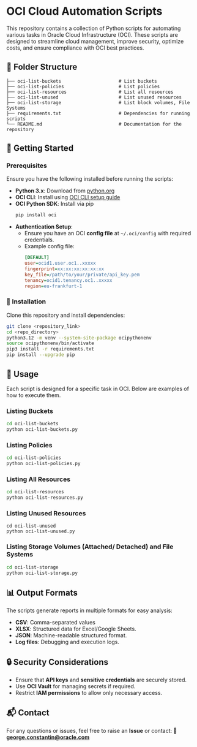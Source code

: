 
# OCI Cloud Automation Scripts

This repository contains a collection of Python scripts for automating various tasks in Oracle Cloud Infrastructure (OCI). These scripts are designed to streamline cloud management, improve security, optimize costs, and ensure compliance with OCI best practices.


## 📂 Folder Structure
```
├── oci-list-buckets                     # List buckets
├── oci-list-policies                    # List policies
├── oci-list-resources                   # List all resources
├── oci-list-unused                      # List unused resources
├── oci-list-storage                     # List block volumes, File Systems
├── requirements.txt                     # Dependencies for running scripts
└── README.md                            # Documentation for the repository
```

## 🚀 Getting Started

### Prerequisites
Ensure you have the following installed before running the scripts:
- **Python 3.x**: Download from [python.org](https://www.python.org/downloads/)
- **OCI CLI**: Install using [OCI CLI setup guide](https://docs.oracle.com/en-us/iaas/Content/API/SDKDocs/cliinstall.htm)
- **OCI Python SDK**: Install via pip
  ```bash
  pip install oci
  ```
- **Authentication Setup**:
  - Ensure you have an OCI **config file** at `~/.oci/config` with required credentials.
  - Example config file:
    ```ini
    [DEFAULT]
    user=ocid1.user.oc1..xxxxx
    fingerprint=xx:xx:xx:xx:xx:xx
    key_file=/path/to/your/private/api_key.pem
    tenancy=ocid1.tenancy.oc1..xxxxx
    region=eu-frankfurt-1
    ```

### 🔧 Installation
Clone this repository and install dependencies:
```bash
git clone <repository_link>
cd <repo_directory>
python3.12 -m venv --system-site-package ocipythonenv
source ocipythonenv/bin/activate
pip3 install -r requirements.txt
pip install --upgrade pip
```

## 📌 Usage
Each script is designed for a specific task in OCI. Below are examples of how to execute them.

### Listing Buckets
```bash
cd oci-list-buckets
python oci-list-buckets.py
```

### Listing Policies
```bash
cd oci-list-policies
python oci-list-policies.py
```

### Listing All Resources
```bash
cd oci-list-resources
python oci-list-resources.py
```

### Listing Unused Resources
```bas/
cd oci-list-unused 
python oci-list-unused.py
```

### Listing Storage Volumes (Attached/ Detached) and File Systems
```bash
cd oci-list-storage
python oci-list-storage.py
```

## 📊 Output Formats
The scripts generate reports in multiple formats for easy analysis:
- **CSV**:  Comma-separated values
- **XLSX**: Structured data for Excel/Google Sheets.
- **JSON**: Machine-readable structured format.
- **Log files**: Debugging and execution logs.

## 🔒 Security Considerations
- Ensure that **API keys** and **sensitive credentials** are securely stored.
- Use **OCI Vault** for managing secrets if required.
- Restrict **IAM permissions** to allow only necessary access.


## 📬 Contact
For any questions or issues, feel free to raise an **Issue** or contact:
📧 **george.constantin@oracle.com**
